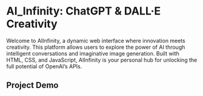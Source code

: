 # AI_Infinity: ChatGPT & DALL·E Creativity
 Welcome to AIInfinity, a dynamic web interface where innovation meets creativity. This platform allows users to explore the power of AI through intelligent conversations and imaginative image generation. Built with HTML, CSS, and JavaScript, AIInfinity is your personal hub for unlocking the full potential of OpenAI’s APIs.
## Project Demo
